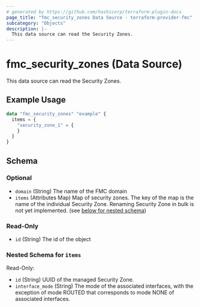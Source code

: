 ```yaml
---
# generated by https://github.com/hashicorp/terraform-plugin-docs
page_title: "fmc_security_zones Data Source - terraform-provider-fmc"
subcategory: "Objects"
description: |-
  This data source can read the Security Zones.
---
```


# fmc_security_zones (Data Source)

This data source can read the Security Zones.

## Example Usage

```terraform
data "fmc_security_zones" "example" {
  items = {
    "security_zone_1" = {
    }
  }
}
```

<!-- schema generated by tfplugindocs -->
## Schema

### Optional

- `domain` (String) The name of the FMC domain
- `items` (Attributes Map) Map of security zones. The key of the map is the name of the individual Security Zone. Renaming Security Zone in bulk is not yet implemented. (see [below for nested schema](#nestedatt--items))

### Read-Only

- `id` (String) The id of the object

<a id="nestedatt--items"></a>
### Nested Schema for `items`

Read-Only:

- `id` (String) UUID of the managed Security Zone.
- `interface_mode` (String) The mode of the associated interfaces, with the exception of mode ROUTED that corresponds to mode NONE of associated interfaces.

